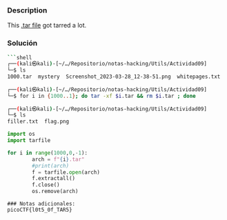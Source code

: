 ### Description
This [.tar file](https://jupiter.challenges.picoctf.org/static/52084b5ad360b25f9af83933114324e0/1000.tar) got tarred a lot.
### Solución 

``` bash
```shell
┌──(kali㉿kali)-[~/…/Repositorio/notas-hacking/Utils/Actividad09]
└─$ ls
1000.tar  mystery  Screenshot_2023-03-28_12-38-51.png  whitepages.txt
                                                                                                                                                                               
┌──(kali㉿kali)-[~/…/Repositorio/notas-hacking/Utils/Actividad09]
└─$ for i in {1000..1}; do tar -xf $i.tar && rm $i.tar ; done                                                 
                                                                                                                                                                               
┌──(kali㉿kali)-[~/…/Repositorio/notas-hacking/Utils/Actividad09]
└─$ ls
filler.txt  flag.png
```




```python
import os
import tarfile

for i in range(1000,0,-1):
        arch = f"{i}.tar"
        #print(arch)
        f = tarfile.open(arch)
        f.extractall()
        f.close()
        os.remove(arch)
```
```
### Notas adicionales:
picoCTF{l0t5_0f_TAR5}
